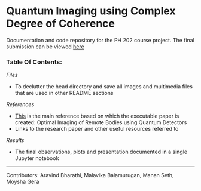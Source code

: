 # Quantum Imaging using Complex Degree of Coherence

Documentation and code repository for the PH 202 course project. The final submission can be viewed [here](https://github.com/loqm/PH202_2020)

### Table Of Contents:

*Files*
 - To declutter the head directory and save all images and multimedia files that are used in other README sections
 
*References*
 - [This](/References/Optimal%20Imaging%20of%20Remote%20Bodies%20using%20Quantum%20Detectors.pdf) is the main reference based on which the executable paper is created: Optimal Imaging of Remote Bodies using Quantum Detectors
 - Links to the research paper and other useful resources referred to
 
*Results*
 - The final observations, plots and presentation documented in a single Jupyter notebook

- - - -

Contributors: Aravind Bharathi, Malavika Balamurugan, Manan Seth, Moysha Gera

<!--

### Individual Contributions

1. Moysha Gera (190260031): Studied and analysed components of the experimental setup and compiled the introduction and experimental setup for the notebook.
2. Malavika (190260014): Studied about the Quantum Cramer-Rao Bound and analysed the Quantum Fisher Information Matrix and wrote the corresponding code, also wrote the theory in this notebook.
3. Manan Seth (190260028): Studied the Van Cittert-Zernike Theorem and the Complex degree of Coherence, wrote the quantum simulation and image reconstruction code
4. Aravind Bharathi (190260009): Wrote the code for the Classical Simulation and Maximum Likelihood Estimator, studied the Fisher Information Matrix and looked for information theoretic approaches to solving the problem, and worked on the Quantum Simulation and Image Reconstruction algorithm

-->
